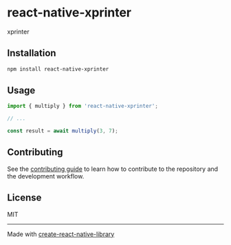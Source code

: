 # react-native-xprinter

xprinter

## Installation

```sh
npm install react-native-xprinter
```

## Usage

```js
import { multiply } from 'react-native-xprinter';

// ...

const result = await multiply(3, 7);
```

## Contributing

See the [contributing guide](CONTRIBUTING.md) to learn how to contribute to the repository and the development workflow.

## License

MIT

---

Made with [create-react-native-library](https://github.com/callstack/react-native-builder-bob)

